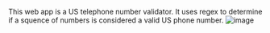 This web app is a US telephone number validator. It uses regex to determine if a squence of numbers is considered a valid US phone number.
![image](https://github.com/as31212/telephone-validator/assets/89617993/d291023f-0d26-4ad8-85f3-3a6a47651d65)
